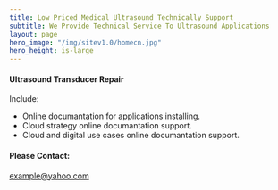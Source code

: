 ```yaml
---
title: Low Priced Medical Ultrasound Technically Support
subtitle: We Provide Technical Service To Ultrasound Applications
layout: page
hero_image: "/img/sitev1.0/homecn.jpg"
hero_height: is-large
---
```


#### Ultrasound Transducer Repair

Include:

- Online documantation for applications installing.
- Cloud strategy online documantation support.
- Cloud and digital use cases online documantation support.

#### Please Contact:

example@yahoo.com

